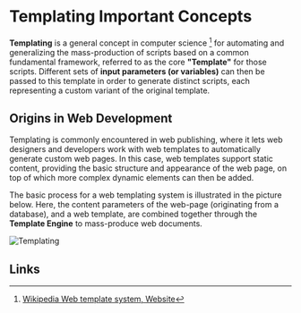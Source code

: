 # Templating Important Concepts

**Templating** is a general concept in computer science [^1] for automating and generalizing the mass-production of scripts based on a common fundamental framework, referred to as the core **"Template"** for those scripts. Different sets of **input parameters (or variables)** can then be passed to this template in order to generate distinct scripts, each representing a custom variant of the original template.

## Origins in Web Development 

Templating is commonly encountered in web publishing, where it lets web designers and developers work with web templates to automatically generate custom web pages. In this case, web templates support static content, providing the basic structure and appearance of the web page, on top of which more complex dynamic elements can then be added.

The basic process for a web templating system is illustrated in the picture below. Here, the content parameters of the web-page (originating from a database), and a web template, are combined together through the **Template Engine** to mass-produce web documents.

![Templating](../../images/workflows/templating.png "Templating")

## Links

[^1]: [Wikipedia Web template system, Website](https://en.wikipedia.org/wiki/Web_template_system)
